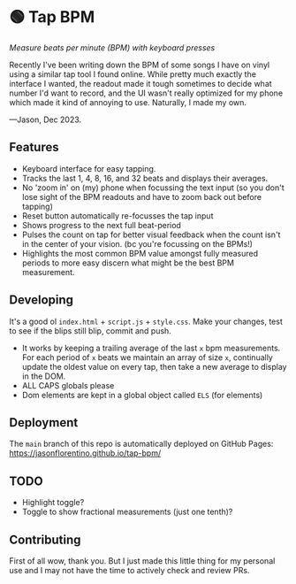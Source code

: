 # 🟢 Tap BPM

_Measure beats per minute (BPM) with keyboard presses_

Recently I've been writing down the BPM of some songs I have on vinyl using a similar tap tool I found online. While pretty much exactly the interface I wanted, the readout made it tough sometimes to decide what number I'd want to record, and the UI wasn't really optimized for my phone which made it kind of annoying to use. Naturally, I made my own.

—Jason, Dec 2023.

## Features

- Keyboard interface for easy tapping.
- Tracks the last 1, 4, 8, 16, and 32 beats and displays their averages.
- No 'zoom in' on (my) phone when focussing the text input (so you don't lose sight of the BPM readouts and have to zoom back out before tapping)
- Reset button automatically re-focusses the tap input
- Shows progress to the next full beat-period
- Pulses the count on tap for better visual feedback when the count isn't in the center of your vision. (bc you're focussing on the BPMs!)
- Highlights the most common BPM value amongst fully measured periods to more easy discern what might be the best BPM measurement.

## Developing

It's a good ol `index.html` + `script.js` + `style.css`. Make your changes, test to see if the blips still blip, commit and push.

- It works by keeping a trailing average of the last `x` bpm measurements. For each period of `x` beats we maintain an array of size `x`, continually update the oldest value on every tap, then take a new average to display in the DOM.
- ALL CAPS globals please
- Dom elements are kept in a global object called `ELS` (for elements)

## Deployment

The `main` branch of this repo is automatically deployed on GitHub Pages: https://jasonflorentino.github.io/tap-bpm/

## TODO

- Highlight toggle?
- Toggle to show fractional measurements (just one tenth)?

## Contributing

First of all wow, thank you. But I just made this little thing for my personal use and I may not have the time to actively check and review PRs.
